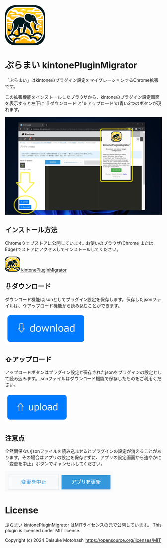 ![](images/icon128.png) 

# ぷらまい kintonePluginMigrator

「ぷらまい」はkintoneのプラグイン設定をマイグレーションするChrome拡張です。

この拡張機能をインストールしたブラウザから、kintoneのプラグイン設定画面を表示すると左下に'⇩ダウンロード'と'⇧アップロード'の青い2つのボタンが現れます。

![](img/1280x800.jpg)

## インストール方法

Chromeウェブストアに公開しています。お使いのブラウザ(Chrome または Edge)でストアにアクセスしてインストールしてください。

[![](images/icon48.png) kintonePluginMigrator](https://chromewebstore.google.com/detail/pndmdhhanlckeimjahjfijelpkbgoeac)


## ⇩ダウンロード
ダウンロード機能はjsonとしてプラグイン設定を保存します。保存したjsonファイルは、⇧アップロード機能から読み込むことができます。

![](img/button_download_s.png)


## ⇧アップロード
アップロードボタンはプラグイン設定が保存されたjsonをプラグインの設定として読み込みます。jsonファイルはダウンロード機能で保存したものをご利用ください。

![](img/button_upload_s.png)

## 注意点

全然関係ないjsonファイルを読み込ませるとプラグインの設定が消えることがあります。その場合はアプリの設定を保存せずに、アプリの設定画面から速やかに「変更を中止」ボタンでキャンセルしてください。

![](img/変更を中止_アプリを更新.png)


# License

ぷらまい kintonePluginMigrator はMITライセンスの元で公開しています。 This plugin is licensed under MIT license.

Copyright (c) 2024 Daisuke Motohashi https://opensource.org/licenses/MIT
